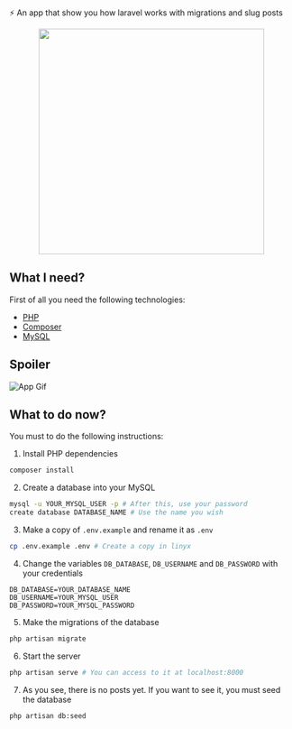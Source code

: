 ⚡ An app that show you how laravel works with migrations and slug posts

<p align="center"><a href="https://laravel.com" target="_blank"><img src="https://raw.githubusercontent.com/laravel/art/master/logo-lockup/5%20SVG/2%20CMYK/1%20Full%20Color/laravel-logolockup-cmyk-red.svg" width="400"></a></p>

## What I need?
First of all you need the following technologies:
* [PHP](https://www.php.net/manual/en/install.php)
* [Composer](https://getcomposer.org/)
* [MySQL](https://dev.mysql.com/downloads/installer/)

## Spoiler
![App Gif](https://media3.giphy.com/media/3qZMTN7KJe5UeACyNV/giphy.gif?cid=790b7611ccd9238d0bedcea7ac89a4099e2c5ec8df3bfaf9&rid=giphy.gif&ct=g)

## What to do now?
You must to do the following instructions:

1. Install PHP dependencies
```bash
composer install
```
2. Create a database into your MySQL
```bash
mysql -u YOUR_MYSQL_USER -p # After this, use your password
create database DATABASE_NAME # Use the name you wish
```
3. Make a copy of `.env.example` and rename it as `.env`
```bash
cp .env.example .env # Create a copy in linyx
```
4. Change the variables `DB_DATABASE`, `DB_USERNAME` and `DB_PASSWORD` with your credentials
```
DB_DATABASE=YOUR_DATABASE_NAME
DB_USERNAME=YOUR_MYSQL_USER
DB_PASSWORD=YOUR_MYSQL_PASSWORD
```
5. Make the migrations of the database
```bash 
php artisan migrate
```
6. Start the server
```bash
php artisan serve # You can access to it at localhost:8000
```
7. As you see, there is no posts yet. If you want to see it, you must seed the database
```bash
php artisan db:seed
```